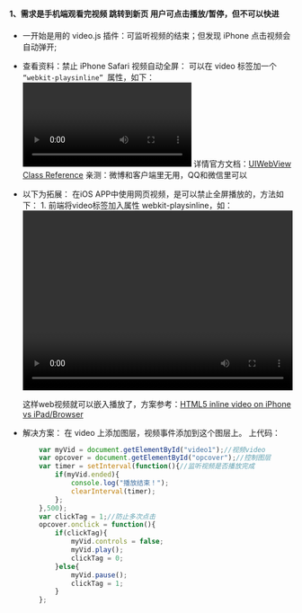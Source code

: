 ### 
#### 1、需求是手机端观看完视频 跳转到新页 用户可点击播放/暂停，但不可以快进
- 一开始是用的 video.js 插件：可监听视频的结束；但发现 iPhone 点击视频会自动弹开;
- 查看资料：禁止 iPhone Safari 视频自动全屏：
	可以在 video 标签加一个 `“webkit-playsinline” `属性，如下：
		<video id="video" width="" height="" webkit-playsinline></video>
	详情官方文档：[UIWebView Class Reference](https://developer.apple.com/library/ios/documentation/UIKit/Reference/UIWebView_Class/index.html)
	亲测：微博和客户端里无用，QQ和微信里可以

- 以下为拓展：
	在iOS APP中使用网页视频，是可以禁止全屏播放的，方法如下：
		1. 前端将video标签加入属性 webkit-playsinline，如：<video id="player" width="480" height="320" webkit-playsinline>；
		2. Obj-C中，添加配置：webview.allowsInlineMediaPlayback = YES;

	这样web视频就可以嵌入播放了，方案参考：[HTML5 inline video on iPhone vs iPad/Browser](http://stackoverflow.com/questions/3699552/html5-inline-video-on-iphone-vs-ipad-browser)

- 解决方案：
	在 video 上添加图层，视频事件添加到这个图层上。
	上代码：
	```javascript
		var myVid = document.getElementById("video1");//视频video
		var opcover = document.getElementById("opcover");//控制图层
		var timer = setInterval(function(){//监听视频是否播放完成
			if(myVid.ended){
				console.log("播放结束！");
				clearInterval(timer);
			};
		},500);
		var clickTag = 1;//防止多次点击
		opcover.onclick = function(){
			if(clickTag){
				myVid.controls = false;
				myVid.play();
				clickTag = 0;
			}else{
				myVid.pause();
				clickTag = 1;
			}
		};
	```




